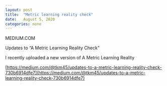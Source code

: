 ```yaml
---
layout: post
title:  "Metric learning reality check"
date:   August 5, 2020
categories: none
---
```









MEDIUM.COM




Updates to “A Metric Learning Reality Check”

I recently uploaded a new version of A Metric Learning Reality 



[https://medium.com/@tkm45/updates-to-a-metric-learning-reality-check-730b6914dfe7](https://medium.com/@tkm45/updates-to-a-metric-learning-reality-check-730b6914dfe7)



 

